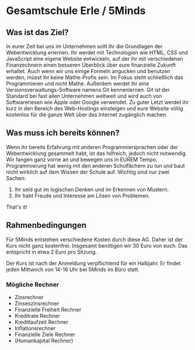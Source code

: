 # Gesamtschule Erle / 5Minds

## Was ist das Ziel?

In eurer Zeit bei uns im Unternehmen sollt ihr die Grundlagen der Webentwicklung erlernen. Ihr werdet mit Technologien wie HTML, CSS und JavaScript eine eigene Website entwickeln, auf der ihr mit verschiedenen Finanzechnern einen besseren Überblick über eure finanzielle Zukunft erhaltet. Auch wenn wir uns einige Formeln angucken und benutzen werden, müsst ihr keine Mathe-Profis sein. Im Fokus steht schließlich das Programmieren und nicht Mathe. Außerdem werdet ihr eine Versionsverwaltungs-Software namens Git kennenlernen. Git ist der Standard bei fast allen Unternehmen weltweit und wird auch von Softwareriesen wie Apple oder Google verwendet. Zu guter Letzt werdet ihr kurz in den Bereich des Web-Hostings einsteigen und eure Website völlig kostenlos für die ganze Welt über das Internet zugänglich machen.

## Was muss ich bereits können?

Wenn ihr bereits Erfahrung mit anderen Programmiersprachen oder der Webentwicklung gesammelt habt, ist das hilfreich, jedoch nicht notwendig. Wir fangen ganz vorne an und bewegen uns in EUREM Tempo. Programmierung hat wenig mit den anderen Schulfächern zu tun und baut nicht wirklich auf dem Wissen der Schule auf. Wichtig sind nur zwei Sachen:

1. Ihr seid gut im logischen Denken und im Erkennen von Mustern.
2. Ihr habt Freude und Interesse am Lösen von Problemen.

That's it!

## Rahmenbedingungen

Für 5Minds entstehen verschiedene Kosten durch diese AG. Daher ist der Kurs nicht ganz kostenfrei. Insgesamt benötigen wir 30 Euro von euch. Das entspricht in etwa 2 Euro pro Sitzung.

Der Kurs ist nach der Anmeldung verpflichtend für ein Halbjahr. Er findet jeden Mittwoch von 14-16 Uhr bei 5Minds im Büro statt.

### Mögliche Rechner

-   Zinsrechner
-   Zinseszinsrechner
-   Finanzielle Freiheit Rechner
-   Kreditrate Rechner
-   Kreditlaufzeit Rechner
-   Inflationsrechner
-   Finanzielle Ziele Rechner
-   (Humankapital Rechner)
